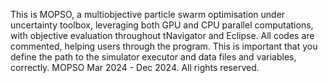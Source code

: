 This is MOPSO, a multiobjective particle swarm optimisation under uncertainty toolbox, leveraging both GPU and CPU parallel computations, with objective evaluation throughout tNavigator and Eclipse.
All codes are commented, helping users through the program. This is important that you define the path to the simulator executor and data files and variables, correctly. 
MOPSO Mar 2024 - Dec 2024. All rights reserved.
